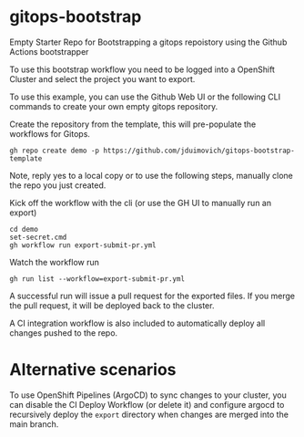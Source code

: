 # gitops-bootstrap
Empty Starter Repo for Bootstrapping a gitops repoistory using the Github Actions bootstrapper

To use this bootstrap workflow you need to be logged into a OpenShift Cluster and select the project you want to export.

To use this example, you can use the Github Web UI or the following CLI commands to create your own empty gitops repository.

Create the repository from the template, this will pre-populate the workflows for Gitops. 
``` 
gh repo create demo -p https://github.com/jduimovich/gitops-bootstrap-template
```
Note, reply yes to a local copy or to use the following steps, manually clone the repo you just created.


Kick off the workflow with the  cli (or use the GH UI to manually run an export)
```
cd demo 
set-secret.cmd 
gh workflow run export-submit-pr.yml 
```

Watch the workflow run  

```  
gh run list --workflow=export-submit-pr.yml 
```

A successful run will issue a pull request for the exported files. If you merge the pull request, it will be deployed back to the cluster.

A CI integration workflow is also included to automatically deploy all changes pushed to the repo.

# Alternative scenarios 

To use OpenShift Pipelines (ArgoCD) to sync changes to your cluster, you can disable the CI Deploy Workflow (or delete it) and configure argocd to recursively deploy the `export` directory when changes are merged into the main branch.
